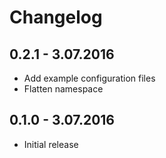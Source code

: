 Changelog
=========

## 0.2.1 - 3.07.2016

* Add example configuration files
* Flatten namespace 

## 0.1.0 - 3.07.2016

* Initial release
